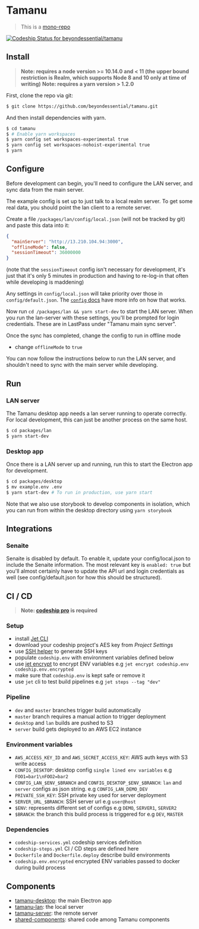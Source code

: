 # Tamanu
> This is a [mono-repo](https://github.com/babel/babel/blob/master/doc/design/monorepo.md)

[ ![Codeship Status for beyondessential/tamanu](https://app.codeship.com/projects/9355b080-d34d-0136-45ef-2e8db6e7ba42/status?branch=codeship)](https://app.codeship.com/projects/316346)

## Install

> **Note: requires a node version >= 10.14.0 and < 11 (the upper bound restriction is Realm, which supports Node 8 and 10 only at time of writing)**
> **Note: requires a yarn version > 1.2.0**

First, clone the repo via git:

```bash
$ git clone https://github.com/beyondessential/tamanu.git
```

And then install dependencies with yarn.

```bash
$ cd tamanu
$ # Enable yarn workspaces
$ yarn config set workspaces-experimental true
$ yarn config set workspaces-nohoist-experimental true
$ yarn
```

## Configure

Before development can begin, you'll need to configure the LAN server, and sync
data from the main server.

The example config is set up to just talk to a local realm server. To get
some real data, you should point the lan client to a remote server.

Create a file `/packages/lan/config/local.json` (will not be tracked by git)
and paste this data into it:

```json
{
  "mainServer": "http://13.210.104.94:3000",
  "offlineMode": false,
  "sessionTimeout": 36000000
}
```

(note that the `sessionTimeout` config isn't necessary for development, it's just that
it's only 5 minutes in production and having to re-log-in that often while developing
is maddening)

Any settings in `config/local.json` will take priority over those in `config/default.json`.
The [`config` docs](https://github.com/lorenwest/node-config/wiki/Configuration-Files) have more info on how that works.

Now run `cd /packages/lan && yarn start-dev` to start the LAN server.
When you run the lan-server with these settings, you'll be prompted for login
credentials. These are in LastPass under "Tamanu main sync server".

Once the sync has completed, change the config to run in offline mode
- change `offlineMode` to `true`

You can now follow the instructions below to run the LAN server, and shouldn't
need to sync with the main server while developing.

## Run

### LAN server

The Tamanu desktop app needs a lan server running to operate correctly. For
local development, this can just be another process on the same host.

```bash
$ cd packages/lan
$ yarn start-dev
```

### Desktop app

Once there is a LAN server up and running, run this to start the Electron app for development.

```bash
$ cd packages/desktop
$ mv example.env .env
$ yarn start-dev # To run in production, use yarn start
```

Note that we also use storybook to develop components in isolation, which you can run from within
the desktop directory using `yarn storybook`

## Integrations

### Senaite

Senaite is disabled by default. To enable it, update your config/local.json to include the Senaite
information. The most relevant key is `enabled: true` but you'll almost certainly have to update
the API url and login credentials as well (see config/default.json for how this should be structured).

## CI / CD
> **Note: [codeship pro](https://codeship.com/features/pro) is required**

### Setup
- install [Jet CLI](https://documentation.codeship.com/pro/jet-cli/installation/)
- download your codeship project's AES key from *Project Settings*
- use  [SSH helper](https://github.com/codeship-library/docker-utilities/tree/master/ssh-helper) to generate SSH keys
- populate `codeship.env` with environment variables defined below
- use [jet encrypt](https://documentation.codeship.com/pro/jet-cli/encrypt/) to encrypt ENV variables e.g `jet encrypt codeship.env codeship.env.encrypted`
- make sure that `codeship.env` is kept safe or remove it
- use `jet` cli to test build pipelines e.g `jet steps --tag "dev"`

### Pipeline
- `dev` and `master` branches trigger build automatically
- `master` branch requires a manual action to trigger deployment
- `desktop` and `lan` builds are pushed to S3
- `server` build gets deployed to an AWS EC2 instance

### Environment variables
- `AWS_ACCESS_KEY_ID` and `AWS_SECRET_ACCESS_KEY`: AWS auth keys with S3 write access
- `CONFIG_DESKTOP`: desktop config `single lined env variables` e.g `FOO1=bar1\nFOO2=bar2`
- `CONFIG_LAN_$ENV_$BRANCH` and `CONFIG_DESKTOP_$ENV_$BRANCH`: `lan` and `server` configs as json string. e.g `CONFIG_LAN_DEMO_DEV`
- `PRIVATE_SSH_KEY`: SSH private key used for server deployment
- `SERVER_URL_$BRANCH`: SSH server url e.g `user@host`
- `$ENV`: represents different set of configs e.g `DEMO`, `SERVER1`, `SERVER2`
- `$BRANCH`: the branch this build process is triggered for e.g `DEV`, `MASTER`

### Dependencies
- `codeship-services.yml` codeship services definition
- `codeship-steps.yml` CI / CD steps are defined here
- `Dockerfile` and `Dockerfile.deploy` describe build environments
- `codeship.env.encrypted` encrypted ENV variables passed to docker during build process

## Components

* [tamanu-desktop](packages/desktop): the main Electron app
* [tamanu-lan](packages/lan): the local server
* [tamanu-server](packages/server): the remote server
* [shared-components](packages/shared): shared code among Tamanu components
